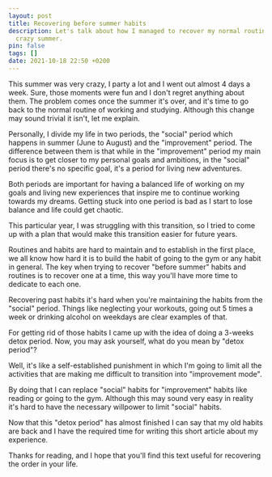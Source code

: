 ```yaml
---
layout: post
title: Recovering before summer habits
description: Let's talk about how I managed to recover my normal routines after a
  crazy summer.
pin: false
tags: []
date: 2021-10-18 22:50 +0200
---
```


This summer was very crazy, I party a lot and I went out almost 4 days a week. Sure, those moments were fun and I don't regret anything about them. The problem comes once the summer it's over, and it's time to go back to the normal routine of working and studying. Although this change may sound trivial it isn't, let me explain.

Personally, I divide my life in two periods, the "social" period which happens in summer (June to August) and the "improvement" period. The difference between them is that while in the "improvement" period my main focus is to get closer to my personal goals and ambitions, in the "social" period there's no specific goal, it's a period for living new adventures.

Both periods are important for having a balanced life of working on my goals  and living new experiences that inspire me to continue working towards my dreams. Getting stuck into one period is bad as I start to lose balance and life could get chaotic.

This particular year, I was struggling with this transition, so I tried to come up with a plan that would make this transition easier for future years.

Routines and habits are hard to maintain and to establish in the first place, we all know how hard it is to build the habit of going to the gym or any habit in general. The key when trying to recover "before summer" habits and routines is to recover one at a time, this way you'll have more time to dedicate to each one.

Recovering past habits it's hard when you're maintaining the habits from the "social" period. Things like neglecting your workouts, going out 5 times a week or drinking alcohol on weekdays are clear examples of that.

For getting rid of those habits I came up with the idea of doing a 3-weeks detox period. Now, you may ask yourself, what do you mean by "detox period"?

Well, it's like a self-established punishment in which I'm going to limit all the activities that are making me difficult to transition into "improvement mode". 

By doing that I can replace "social" habits for "improvement" habits like reading or going to the gym. Although this may sound very easy in reality it's hard to have the necessary willpower to limit "social" habits. 

Now that this "detox period" has almost finished I can say that my old habits are back and I have the required time for writing this short article about my experience.

Thanks for reading, and I hope that you'll find this text useful for recovering the order in your life.